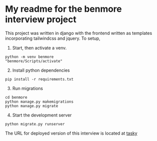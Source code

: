 # My readme for the benmore interview project

This project was written in django with the frontend written as templates incorporating tailwindcss and jquery.
To setup,

1. Start, then activate a venv.

```
python -m venv benmore
"benmore/Scripts/activate"
```

2.  Install python dependencies

```
pip install -r requirements.txt
```

3. Run migrations

```
cd benmore
python manage.py makemigrations
python manage.py migrate
```

4. Start the development server

```
python migrate.py runserver
```

The URL for deployed version of this interview is located at [tasky](https://github.com/kmjones1979/full-stack-dapp-workshop/blob/main/README.md)
